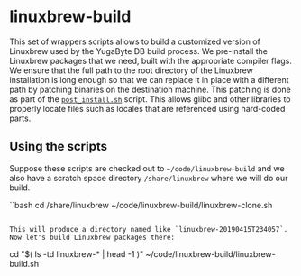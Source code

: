# linuxbrew-build

This set of wrappers scripts allows to build a customized version of Linuxbrew used by the YugaByte DB
build process. We pre-install the Linuxbrew packages that we need, built with the appropriate compiler
flags. We ensure that the full path to the root directory of the Linuxbrew installation is long enough so that we can
replace it in place with a different path by patching binaries on the destination machine. This patching
is done as part of the [`post_install.sh`](https://github.com/YugaByte/yugabyte-db/blob/master/build-support/post_install.sh) script.
This allows glibc and other libraries to properly locate files such as locales that are referenced using hard-coded parts.

## Using the scripts

Suppose these scripts are checked out to `~/code/linuxbrew-build` and we also have a scratch space
directory `/share/linuxbrew` where we will do our build.

``bash
cd /share/linuxbrew
~/code/linuxbrew-build/linuxbrew-clone.sh
```

This will produce a directory named like `linuxbrew-20190415T234057`. 
Now let's build Linuxbrew packages there:

```
cd "$( ls -td linuxbrew-* | head -1 )"
~/code/linuxbrew-build/linuxbrew-build.sh
```
